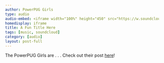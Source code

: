```yaml
---
author: PowerPUG Girls
type: audio
audio-embed: <iframe width="100%" height="450" src="https://w.soundcloud.com/player/?url=https%3A//api.soundcloud.com/tracks/610075542&color=%23ff5500&auto_play=false&hide_related=false&show_comments=true&show_user=true&show_reposts=false&show_teaser=true&visual=true"></iframe>
homedisplay: iframe
title: A Fun Title Here
tags: [music, soundcloud]
category: [audio]
layout: post-full
---
```


The PowerPUG Girls are . . . Check out their post [here](https://stat231-f20.github.io/Blog-Power-PUG-Girls/)!
